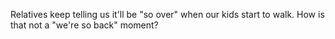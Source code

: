Relatives keep telling us it'll be "so over" when our kids start to walk. How is that not a "we're so back" moment?

